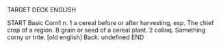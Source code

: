 TARGET DECK
ENGLISH

START
Basic
Corn1 n. 1 a cereal before or after harvesting, esp. The chief crop of a region. B grain or seed of a cereal plant. 2 colloq. Something corny or trite. [old english]
Back: undefined
END
